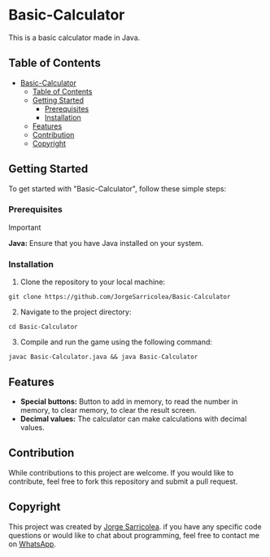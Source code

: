 # Basic-Calculator

This is a basic calculator made in Java.

## Table of Contents

- [Basic-Calculator](#basic-calculator)
  - [Table of Contents](#table-of-contents)
  - [Getting Started](#getting-started)
    - [Prerequisites](#prerequisites)
    - [Installation](#installation)
  - [Features](#features)
  - [Contribution](#contribution)
  - [Copyright](#copyright)

## Getting Started

To get started with "Basic-Calculator", follow these simple steps:

### Prerequisites

> [!IMPORTANT]
> **Java:** Ensure that you have Java installed on your system.

### Installation

1. Clone the repository to your local machine:

```
git clone https://github.com/JorgeSarricolea/Basic-Calculator
```

2. Navigate to the project directory:

```
cd Basic-Calculator
```

3. Compile and run the game using the following command:

```
javac Basic-Calculator.java && java Basic-Calculator
```

## Features

- **Special buttons:** Button to add in memory, to read the number in memory, to clear memory, to clear the result screen.
- **Decimal values:** The calculator can make calculations with decimal values.

## Contribution

While contributions to this project are welcome. If you would like to contribute, feel free to fork this repository and submit a pull request.

## Copyright

This project was created by [Jorge Sarricolea](https://jorgesarricolea.com). if you have any specific code questions or would like to chat about programming, feel free to contact me on [WhatsApp](https://wa.me/529381095593).
